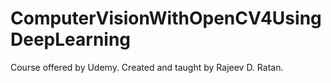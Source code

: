 # ComputerVisionWithOpenCV4UsingDeepLearning
Course offered by Udemy. Created and taught by Rajeev D. Ratan.
